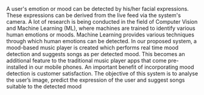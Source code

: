 A user's emotion or mood can be detected by his/her facial expressions. 
These expressions can be derived from the live feed via the system's camera.
A lot of research is being conducted in the field of Computer Vision and Machine Learning (ML), where machines are trained to identify various human emotions or moods.
Machine Learning provides various techniques through which human emotions can be detected. 
In our proposed system, a mood-based music player is created which performs real time mood detection and suggests songs as per detected mood. 
This becomes an additional feature to the traditional music player apps that come pre-installed in our mobile phones.
An important benefit of incorporating mood detection is customer satisfaction.
The objective of this system is to analyse the user’s image, predict the expression of the user and suggest songs suitable to the detected mood
